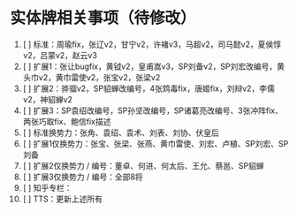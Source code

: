 # 实体牌相关事项（待修改）

1. [ ] 标准：周瑜fix，张辽v2，甘宁v2，许褚v3，马超v2，司马懿v2，夏侯惇v2，吕蒙v2，赵云v3
2. [ ] 扩展1：张让bugfix，黄钺v2，皇甫嵩v3，SP刘备v2，SP刘宏改编号，黄头巾v2，黄巾雷使v2，张宝v2，张梁v2
3. [ ] 扩展2：骅骝v2，SP貂蝉改编号，4张鸩毒fix，唐姬fix，刘辩v2，李儒v2，神貂蝉v2
4. [ ] 扩展3：SP袁绍改编号，SP孙坚改编号，SP诸葛亮改编号、3张冲阵fix、两张巧取fix、鲍信fix描述
5. [ ] 标准换势力：张角、袁绍、袁术、刘表、刘协、伏皇后
6. [ ] 扩展1仅换势力：张宝、张梁、张燕、黄巾雷使、刘宏、卢植、SP刘宏、SP刘备
7. [ ] 扩展2仅换势力 / 编号：董卓、何进、何太后、王允、蔡邕、SP貂蝉
8. [ ] 扩展3仅换势力 / 编号：全部8将
9.  [ ] 知乎专栏：
10. [ ] TTS：更新上述所有
